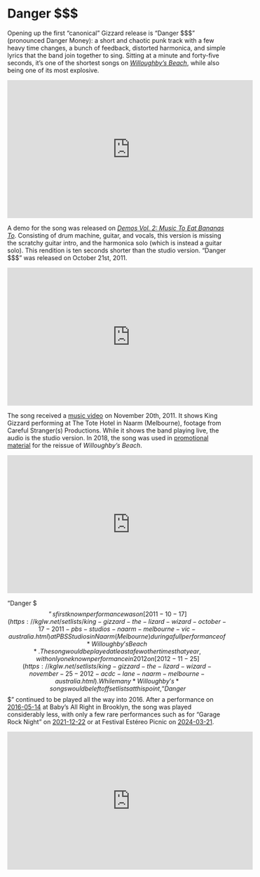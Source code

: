 # Danger $$$

Opening up the first “canonical” Gizzard release is “Danger $$$” (pronounced Danger Money): a short and chaotic punk track with a few heavy time changes, a bunch of feedback, distorted harmonica, and simple lyrics that the band join together to sing. Sitting at a minute and forty-five seconds, it’s one of the shortest songs on *[Willoughby’s Beach](https://kglw.net/discography/willoughbys-beach)*, while also being one of its most explosive.

<div style="text-align: center;"><iframe width="560" height="315" src="https://www.youtube.com/embed/CGx-TkpeAP8?si=WSMctrIkiHiU-B1j" title="YouTube video player" frameborder="0" allow="accelerometer; autoplay; clipboard-write; encrypted-media; gyroscope; picture-in-picture; web-share" referrerpolicy="strict-origin-when-cross-origin" allowfullscreen></iframe><div style="text-align: left;">

A demo for the song was released on *[Demos Vol. 2: Music To Eat Bananas To](https://kglw.net/discography/demos-vol-2)*. Consisting of drum machine, guitar, and vocals, this version is missing the scratchy guitar intro, and the harmonica solo (which is instead a guitar solo). This rendition is ten seconds shorter than the studio version. “Danger $$$” was released on October 21st, 2011.

<div style="text-align: center;"> <iframe width="560" height="315" src="https://www.youtube.com/embed/dmd7Ons20Bc?si=CaE15V8QsdI2FQkc" title="YouTube video player" frameborder="0" allow="accelerometer; autoplay; clipboard-write; encrypted-media; gyroscope; picture-in-picture; web-share" referrerpolicy="strict-origin-when-cross-origin" allowfullscreen></iframe> <div style="text-align: left;">

The song received a [music video](https://www.youtube.com/watch?v=dmd7Ons20Bc) on November 20th, 2011. It shows King Gizzard performing at The Tote Hotel in Naarm (Melbourne), footage from Careful Stranger(s) Productions. While it shows the band playing live, the audio is the studio version. In 2018, the song was used in [promotional material](https://www.instagram.com/p/Bnm2NF0nS_F/) for the reissue of *Willoughby’s Beach*.

<div style="text-align: center;"> <iframe width="560" height="315" src="https://www.youtube.com/embed/tcaNIqVSWGw?si=JRvcHkYtrE5JHNDB" title="YouTube video player" frameborder="0" allow="accelerometer; autoplay; clipboard-write; encrypted-media; gyroscope; picture-in-picture; web-share" referrerpolicy="strict-origin-when-cross-origin" allowfullscreen></iframe> <div style="text-align: left;">

“Danger $$$”s first known performance was on [2011-10-17](https://kglw.net/setlists/king-gizzard-the-lizard-wizard-october-17-2011-pbs-studios-naarm-melbourne-vic-australia.html) at PBS Studios in Naarm (Melbourne) during a full performance of *Willoughby’s Beach*. The song would be played at least a few other times that year, with only one known performance in 2012 on [2012-11-25](https://kglw.net/setlists/king-gizzard-the-lizard-wizard-november-25-2012-acdc-lane-naarm-melbourne-australia.html). While many *Willoughby’s* songs would be left off setlists at this point, “Danger $$$” continued to be played all the way into 2016. After a performance on [2016-05-14](https://kglw.net/setlists/king-gizzard-the-lizard-wizard-may-14-2016-babys-all-right-brooklyn-ny-usa-2.html) at Baby’s All Right in Brooklyn, the song was played considerably less, with only a few rare performances such as for “Garage Rock Night” on [2021-12-22](https://kglw.net/setlists/king-gizzard-the-lizard-wizard-december-22-2021-the-princess-theatre-brisbane-qld-australia.html) or at Festival Estéreo Picnic on [2024-03-21](https://kglw.net/setlists/king-gizzard-the-lizard-wizard-march-21-2024-parque-simon-bolivar-bogota-colombia.html). 

<div style="text-align: center;"> <iframe width="560" height="315" src="https://www.youtube.com/embed/xrTFvEWp-3E?si=TuHWuuZUPO7TZ9ig" title="YouTube video player" frameborder="0" allow="accelerometer; autoplay; clipboard-write; encrypted-media; gyroscope; picture-in-picture; web-share" referrerpolicy="strict-origin-when-cross-origin" allowfullscreen></iframe> <div style="text-align: left;">

